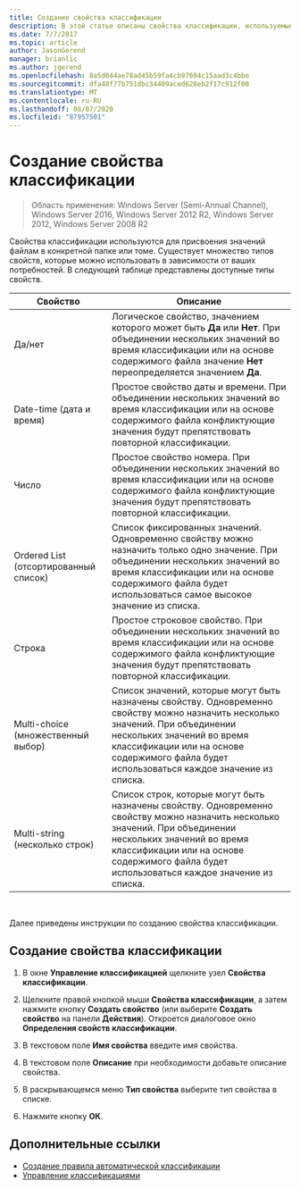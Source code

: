 ```yaml
---
title: Создание свойства классификации
description: В этой статье описаны свойства классификации, используемые для присвоения значений файлам в конкретной папке или томе.
ms.date: 7/7/2017
ms.topic: article
author: JasonGerend
manager: brianlic
ms.author: jgerend
ms.openlocfilehash: 8a5d044ae78ad45b59fa4cb97694c15aad3c4bbe
ms.sourcegitcommit: dfa48f77b751dbc34409aced628eb2f17c912f08
ms.translationtype: MT
ms.contentlocale: ru-RU
ms.lasthandoff: 08/07/2020
ms.locfileid: "87957501"
---
```

# <a name="create-a-classification-property"></a>Создание свойства классификации

> Область применения: Windows Server (Semi-Annual Channel), Windows Server 2016, Windows Server 2012 R2, Windows Server 2012, Windows Server 2008 R2

Свойства классификации используются для присвоения значений файлам в конкретной папке или томе. Существует множество типов свойств, которые можно использовать в зависимости от ваших потребностей. В следующей таблице представлены доступные типы свойств.

|Свойство | Описание |
| --- | --- |
| Да/нет | Логическое свойство, значением которого может быть **Да** или **Нет**. При объединении нескольких значений во время классификации или на основе содержимого файла значение **Нет** переопределяется значением **Да**. |
| Date-time (дата и время) | Простое свойство даты и времени. При объединении нескольких значений во время классификации или на основе содержимого файла конфликтующие значения будут препятствовать повторной классификации. |
| Число | Простое свойство номера. При объединении нескольких значений во время классификации или на основе содержимого файла конфликтующие значения будут препятствовать повторной классификации. |
| Ordered List (отсортированный список) | Список фиксированных значений. Одновременно свойству можно назначить только одно значение. При объединении нескольких значений во время классификации или на основе содержимого файла будет использоваться самое высокое значение из списка. |
| Строка | Простое строковое свойство. При объединении нескольких значений во время классификации или на основе содержимого файла конфликтующие значения будут препятствовать повторной классификации. |
| Multi-choice (множественный выбор) | Список значений, которые могут быть назначены свойству. Одновременно свойству можно назначить несколько значений. При объединении нескольких значений во время классификации или на основе содержимого файла будет использоваться каждое значение из списка. |
| Multi-string (несколько строк) | Список строк, которые могут быть назначены свойству. Одновременно свойству можно назначить несколько значений. При объединении нескольких значений во время классификации или на основе содержимого файла будет использоваться каждое значение из списка. |

<br />

Далее приведены инструкции по созданию свойства классификации.

## <a name="to-create-a-classification-property"></a>Создание свойства классификации

1.  В окне **Управление классификацией** щелкните узел **Свойства классификации**.

2.  Щелкните правой кнопкой мыши **Свойства классификации**, а затем нажмите кнопку **Создать свойство** (или выберите **Создать свойство** на панели **Действия**). Откроется диалоговое окно **Определения свойств классификации**.

3.  В текстовом поле **Имя свойства** введите имя свойства.

4.  В текстовом поле **Описание** при необходимости добавьте описание свойства.

5.  В раскрывающемся меню **Тип свойства** выберите тип свойства в списке.

6.  Нажмите кнопку **ОК**.

## <a name="additional-references"></a>Дополнительные ссылки

-   [Создание правила автоматической классификации](create-automatic-classification-rule.md)
-   [Управление классификациями](classification-management.md)